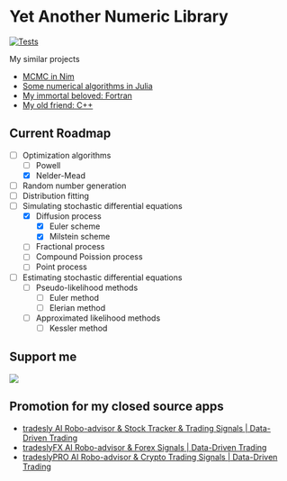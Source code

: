 
# Yet Another Numeric Library

[![Tests](https://github.com/mrtkp9993/yanl/actions/workflows/pytest.yml/badge.svg)](https://github.com/mrtkp9993/yanl/actions/workflows/pytest.yml)

My similar projects

* [MCMC in Nim](https://github.com/mrtkp9993/nim-mcmc)
* [Some numerical algorithms in Julia](https://github.com/mrtkp9993/NumericalAlgorithms.jl)
* [My immortal beloved: Fortran](https://github.com/mrtkp9993/Numerical-Methods-in-Fortran)
* [My old friend: C++](https://github.com/mrtkp9993/Cpp-Examples)


## Current Roadmap

- [ ] Optimization algorithms
	- [ ] Powell
	- [x] Nelder-Mead
- [ ] Random number generation
- [ ] Distribution fitting
- [ ] Simulating stochastic differential equations
	- [x] Diffusion process
		- [x] Euler scheme
		- [x] Milstein scheme
	- [ ] Fractional process
	- [ ] Compound Poission process
	- [ ] Point process
- [ ] Estimating stochastic differential equations
	- [ ] Pseudo-likelihood methods
		- [ ] Euler method
		- [ ] Elerian method
	- [ ] Approximated likelihood methods
		- [ ] Kessler method

## Support me

[![](https://img.shields.io/static/v1?label=Sponsor&message=%E2%9D%A4&logo=GitHub&color=%23fe8e86)](https://github.com/sponsors/mrtkp9993)


## Promotion for my closed source apps

- [tradesly AI Robo-advisor & Stock Tracker & Trading Signals | Data-Driven Trading](https://play.google.com/store/apps/details?id=com.tradesly.tradesly)
- [tradeslyFX AI Robo-advisor & Forex Signals | Data-Driven Trading](https://play.google.com/store/apps/details?id=com.tradesly.tradeslyfx)
- [tradeslyPRO AI Robo-advisor & Crypto Trading Signals | Data-Driven Trading](https://play.google.com/store/apps/details?id=com.tradesly.tradeslypro)
